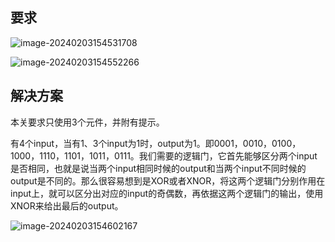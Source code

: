 ## 要求

![image-20240203154531708](C:\Users\Lenovo\AppData\Roaming\Typora\typora-user-images\image-20240203154531708.png)

![image-20240203154552266](C:\Users\Lenovo\AppData\Roaming\Typora\typora-user-images\image-20240203154552266.png)

## 解决方案

本关要求只使用3个元件，并附有提示。

有4个input，当有1、3个input为1时，output为1。即0001，0010，0100，1000，1110，1101，1011，0111。我们需要的逻辑门，它首先能够区分两个input是否相同，也就是说当两个input相同时候的output和当两个input不同时候的output是不同的。那么很容易想到是XOR或者XNOR，将这两个逻辑门分别作用在input上，就可以区分出对应的input的奇偶数，再依据这两个逻辑门的输出，使用XNOR来给出最后的output。

![image-20240203154602167](C:\Users\Lenovo\AppData\Roaming\Typora\typora-user-images\image-20240203154602167.png)
